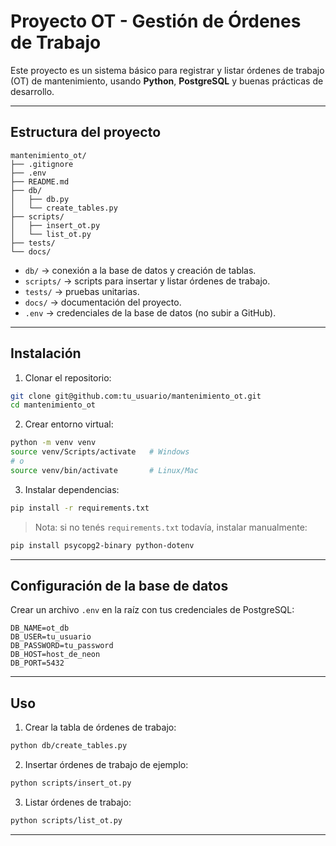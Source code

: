 # Proyecto OT - Gestión de Órdenes de Trabajo

Este proyecto es un sistema básico para registrar y listar órdenes de trabajo (OT) de mantenimiento, usando **Python**, **PostgreSQL** y buenas prácticas de desarrollo.

---

## Estructura del proyecto

```
mantenimiento_ot/
├── .gitignore
├── .env
├── README.md
├── db/
│   ├── db.py
│   └── create_tables.py
├── scripts/
│   ├── insert_ot.py
│   └── list_ot.py
├── tests/
└── docs/
```

- `db/` → conexión a la base de datos y creación de tablas.  
- `scripts/` → scripts para insertar y listar órdenes de trabajo.  
- `tests/` → pruebas unitarias.  
- `docs/` → documentación del proyecto.  
- `.env` → credenciales de la base de datos (no subir a GitHub).

---

## Instalación

1. Clonar el repositorio:

```bash
git clone git@github.com:tu_usuario/mantenimiento_ot.git
cd mantenimiento_ot
```

2. Crear entorno virtual:

```bash
python -m venv venv
source venv/Scripts/activate   # Windows
# o
source venv/bin/activate       # Linux/Mac
```

3. Instalar dependencias:

```bash
pip install -r requirements.txt
```

> Nota: si no tenés `requirements.txt` todavía, instalar manualmente:  
```bash
pip install psycopg2-binary python-dotenv
```

---

## Configuración de la base de datos

Crear un archivo `.env` en la raíz con tus credenciales de PostgreSQL:

```
DB_NAME=ot_db
DB_USER=tu_usuario
DB_PASSWORD=tu_password
DB_HOST=host_de_neon
DB_PORT=5432
```

---

## Uso

1. Crear la tabla de órdenes de trabajo:

```bash
python db/create_tables.py
```

2. Insertar órdenes de trabajo de ejemplo:

```bash
python scripts/insert_ot.py
```

3. Listar órdenes de trabajo:

```bash
python scripts/list_ot.py
```

---



